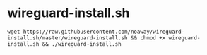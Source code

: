 # wireguard-install.sh

`wget https://raw.githubusercontent.com/noaway/wireguard-install.sh/master/wireguard-install.sh && chmod +x wireguard-install.sh && ./wireguard-install.sh`